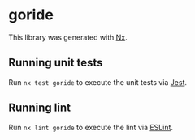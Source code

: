 # goride

This library was generated with [Nx](https://nx.dev).

## Running unit tests

Run `nx test goride` to execute the unit tests via [Jest](https://jestjs.io).

## Running lint

Run `nx lint goride` to execute the lint via [ESLint](https://eslint.org/).
